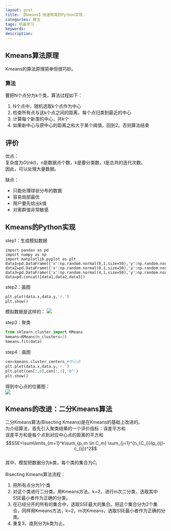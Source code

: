```yaml
---
layout: post
title: 【Kmeans】快速聚类的Python实现.
categories: 算法
tags: 机器学习
keywords:
description:
---
```


## Kmeans算法原理

Kmeans的算法原理简单但很巧妙。  
### 算法
要把N个点分为k个类，算法过程如下：
1. N个点中，随机选取k个点作为中心
2. 检查所有点与这k个点之间的距离，每个点归类到最近的中心
3. 计算每个新类的中心，共k个
4. 如果新中心与原中心的距离之和大于某个阈值，回到2。否则算法结束

## 评价
优点：  
复杂度为$O(nkt)$，n是数据点个数，k是要分类数，t是总共的迭代次数。  
因此，可以处理大量数据。  

缺点：  
- 只能处理球状分布的数据
- 容易局部最优
- 用户要先给出k值
- 对离群值非常敏感

## Kmeans的Python实现
step1：生成模拟数据
```
import pandas as pd
import numpy as np
import matplotlib.pyplot as plt
data1=pd.DataFrame({'x':np.random.normal(0,1,size=50),'y':np.random.normal(0,1,size=50)})
data2=pd.DataFrame({'x':np.random.normal(0,1,size=50),'y':np.random.normal(8,1,size=50)})
data3=pd.DataFrame({'x':np.random.normal(4,1,size=50),'y':np.random.normal(4,1,size=50)})
data=pd.concat([data1,data2,data3])
```


step2：画图
```py
plt.plot(data.x,data.y,'r.')
plt.show()
```
模拟数据是这样的：
<img src='http://www.guofei.site/public/postimg/kmeans1.png'>

step3：聚类
```py
from sklearn.cluster import KMeans
kmeans=KMeans(n_clusters=3)
kmeans.fit(data)
```


step4：画图
```py
cen=kmeans.cluster_centers_#中心点
plt.plot(data.x,data.y,'r.')
plt.plot(cen[:,0],cen[:,1],'b^')
plt.show()
```
得到中心点的位置图：  
<img src='http://www.guofei.site/public/postimg/kmeans2.png'>

## Kmeans的改进：二分Kmeans算法  
二分Kmeans算法(Bisecting Kmeans)是在Kmeans的基础上改进的。    
为介绍算法，首先引入聚类结果的一个评价指标：误差平方和  
误差平方和是每个点到对应中心点的距离的平方和   
$$SSE=\sum\limits_{m=1}^k\sum_{p_m \in C_m} \sum_{j=1}^{n_{C_i}}(p_{ij}-c_{ij})^2$$    
其中，模型把数据分为k类，每个类的集合为$C_i$    

Bisecting Kmeans算法流程：
1. 把所有点分为1个类
2. 对这个类进行二分类。用Kmeans方法，k=2，进行m次二分类，选取其中SSE最小者作为正确的分类。
3. 在已经分开的所有的集合中，选取SSE最大的集合。把这个集合分为2个集合，同样用Kmeans方法，k=2，m次Kmeans，选取SSE最小者作为正确的分类。
4. 重复3，直到分为k类为止。
